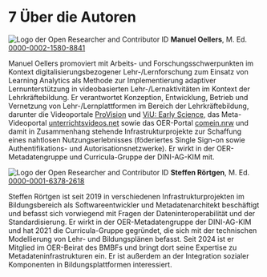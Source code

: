 # 7 Über die Autoren

<img src="https://info.orcid.org/wp-content/uploads/2020/12/orcid_16x16.gif" alt="Logo der Open Researcher and Contributor ID" /> **Manuel Oellers**, M. Ed. [0000-0002-1580-8841](https://orcid.org/0000-0002-1580-8841)

Manuel Oellers promoviert mit Arbeits- und Forschungsschwerpunkten im Kontext digitalisierungsbezogener Lehr-/Lernforschung zum Einsatz von Learning Analytics als Methode zur Implementierung adaptiver Lernunterstützung in videobasierten Lehr-/Lernaktivitäten im Kontext der Lehrkräftebildung. Er verantwortet Konzeption, Entwicklung, Betrieb und Vernetzung von Lehr-/Lernplattformen im Bereich der Lehrkräftebildung, darunter die Videoportale [ProVision](https://www.uni-muenster.de/ProVision/) und [ViU: Early Science](https://www.uni-muenster.de/Koviu/), das Meta-Videoportal [unterrichtsvideos.net](https://unterrichtsvideos.net/metaportal/) sowie das OER-Portal [comein.nrw](https://comein.nrw/portal/ressourcen/) und damit in Zusammenhang stehende Infrastrukturprojekte zur Schaffung eines nahtlosen Nutzungserlebnisses (föderiertes Single Sign-on sowie Authentifikations- und Autorisationsnetzwerke). Er wirkt in der OER-Metadatengruppe und Curricula-Gruppe der DINI-AG-KIM mit.

<img src="https://info.orcid.org/wp-content/uploads/2020/12/orcid_16x16.gif" alt="Logo der Open Researcher and Contributor ID" /> **Steffen Rörtgen**, M. Ed. [0000-0001-6378-2618](https://orcid.org/0000-0001-6378-2618)

Steffen Rörtgen ist seit 2019 in verschiedenen Infrastrukturprojekten im Bildungsbereich als Softwareentwickler und Metadatenarchitekt beschäftigt und befasst sich vorwiegend mit Fragen der Dateninteroperabilität und der Standardisierung. Er wirkt in der OER-Metadatengruppe der DINI-AG-KIM und hat 2021 die Curricula-Gruppe gegründet, die sich mit der technischen Modellierung von Lehr- und Bildungsplänen befasst. Seit 2024 ist er Mitglied im OER-Beirat des BMBFs und bringt dort seine Expertise zu Metadateninfrastrukturen ein. Er ist außerdem an der Integration sozialer Komponenten in Bildungsplattformen interessiert.
